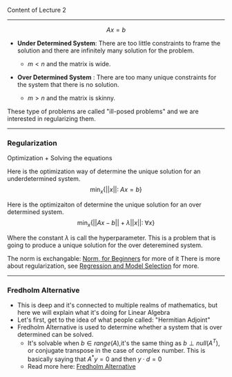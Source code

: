 Content of Lecture 2

---

$$
Ax = b
$$

* **Under Determined System**: There are too little constraints to frame the solution and there are infinitely many solution for the problem. 
	* $m < n$ and the matrix is wide. 

* **Over Determined System** : There are too many unique constraints for the system that there is no solution. 
	* $m > n$ and the matrix is skinny. 

These type of problems are called "ill-posed problems" and we are interested in regularizing them. 

---
### **Regularization** 
Optimization + Solving the equations

Here is the optimization way of determine the unique solution for an underdetermined system. 
$$\min_x\{ ||x||: \; Ax = b\}$$


Here is the optimizaiton of determine the unique solution for an over determined system. 
$$
\min_x\{
	||Ax - b|| + \lambda||x||:\; \forall x
\}$$

Where the constant $\lambda$ is call the hyperparameter. This is a problem that is going to produce a unique solution for the over deteremined system. 

The norm is exchangable: [Norm, for Beginners](Matrix%20Theory/Norm,%20for%20Beginners.md) for more of it
There is more about regularization, see [Regression and Model Selection](Regression%20and%20Model%20Selection.md) for more.


---
### **Fredholm Alternative**

* This is deep and it's connected to multiple realms of mathematics, but here we will explain what it's doing for Linear Algebra
* Let's first, get to the idea of what people called: "Hermitian Adjoint"
* Fredholm Alternative is used to determine whether a system that is over determined can be solved. 
	* It's solvable when $b \in range(A)$,it's the same thing as $b\perp null(A^T)$, or conjugate transpose in the case of complex number. This is basically saying that $A^*y = 0$ and then $y\cdot d = 0$
	* Read more here: [Fredholm Alternative](Matrix%20Theory/Fredholm%20Alternative.md)
	